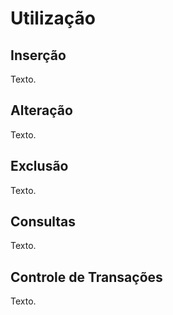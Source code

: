 # Utilização
## Inserção
Texto.
## Alteração
Texto.
## Exclusão
Texto.
## Consultas
Texto.
## Controle de Transações
Texto.